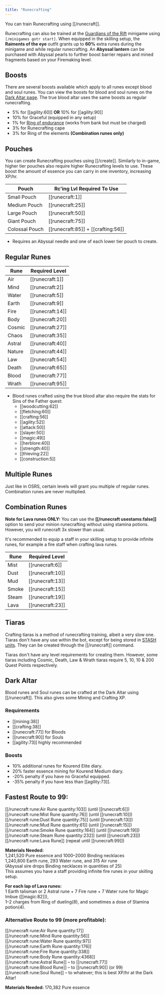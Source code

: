 ```yaml
---
title: "Runecrafting"
---
```


You can train Runecrafting using [[/runecraft]].

Runecrafting can also be trained at the [Guardians of the Rift](/osb/activities/guardians-of-the-rift) minigame using `[/minigames gotr start]`.
When equipped in the skilling setup, the **Raiments of the eye** outfit grants up to **60%** extra runes during the minigame and while regular runecrafting.
An **Abyssal lantern** can be purchased with Abyssal pearls to further boost barrier repairs and mined fragments based on your Firemaking level.

## Boosts

There are several boosts available which apply to all runes except blood and soul runes. You can view the boosts for blood and soul runes on the [Dark Altar page](https://wiki.oldschool.gg/skills/runecrafting/dark-altar). The true blood altar uses the same boosts as regular runecrafting.

- 5% for [[agility:60]] **OR** 10% for [[agility:90]]
- 10% for Graceful (equipped in any setup)
- 1% for [Ring of endurance](../agility/hallowed-sepulchre.md#ring-of-endurance) (works from bank but must be charged)
- 3% for Runecrafting cape
- 3% for Ring of the elements **(Combination runes only)**

## Pouches

You can create Runecrafting pouches using [[/create]]. Similarly to in-game, higher tier pouches also require higher Runecrafting levels to use. These boost the amount of essence you can carry in one inventory, increasing XP/hr.

| **Pouch**      | **Rc'ing Lvl Required To Use**        |
| -------------- | ------------------------------------- |
| Small Pouch    | [[runecraft:1]]                    |
| Medium Pouch   | [[runecraft:25]]                   |
| Large Pouch    | [[runecraft:50]]                   |
| Giant Pouch    | [[runecraft:75]]                   |
| Colossal Pouch | [[runecraft:85]] + [[crafting:56]] |

- Requires an Abyssal needle and one of each lower tier pouch to create.

## Regular Runes

| **Rune** | **Required Level**  |
| -------- | ------------------- |
| Air      | [[runecraft:1]]  |
| Mind     | [[runecraft:2]]  |
| Water    | [[runecraft:5]]  |
| Earth    | [[runecraft:9]]  |
| Fire     | [[runecraft:14]] |
| Body     | [[runecraft:20]] |
| Cosmic   | [[runecraft:27]] |
| Chaos    | [[runecraft:35]] |
| Astral   | [[runecraft:40]] |
| Nature   | [[runecraft:44]] |
| Law      | [[runecraft:54]] |
| Death    | [[runecraft:65]] |
| Blood    | [[runecraft:77]] |
| Wrath    | [[runecraft:95]] |

- Blood runes crafted using the true blood altar also require the stats for Sins of the Father quest:
  - [[woodcutting:62]]
  - [[fletching:60]]
  - [[crafting:56]]
  - [[agility:52]]
  - [[attack:50]]
  - [[slayer:50]]
  - [[magic:49]]
  - [[herblore:40]]
  - [[strength:40]]
  - [[thieving:22]]
  - [[construction:5]]

## Multiple Runes

Just like in OSRS, certain levels will grant you multiple of regular runes. Combination runes are never multiplied.

## Combination Runes

**Note for Lava runes ONLY:** You can use the **[[/runecraft usestams\:false]]** option to send your minion runecrafting without using stamina potions. However, you will runecraft 3x slower than usual.

It's recommended to equip a staff in your skilling setup to provide infinite runes, for example a fire staff when crafting lava runes.

| **Rune** | **Required Level**  |
| -------- | ------------------- |
| Mist     | [[runecraft:6]]  |
| Dust     | [[runecraft:10]] |
| Mud      | [[runecraft:13]] |
| Smoke    | [[runecraft:15]] |
| Steam    | [[runecraft:19]] |
| Lava     | [[runecraft:23]] |

## Tiaras

Crafting tiaras is a method of runecrafting training, albeit a very slow one. Tiaras don't have any use within the bot, except for being stored in [STASH units](../construction/stash-units.md). They can be created through the [[/runecraft]] command.

Tiaras don't have any level requirements for creating them. However, some tiaras including Cosmic, Death, Law & Wrath tiaras require 5, 10, 10 & 200 Quest Points respectively.

## Dark Altar

Blood runes and Soul runes can be crafted at the Dark Altar using [[/runecraft]]. This also gives some Mining and Crafting XP.

### Requirements

- [[mining:38]]
- [[crafting:38]]
- [[runecraft:77]] for Bloods
- [[runecraft:90]] for Souls
- [[agility:73]] highly recommended

### Boosts

- 10% additional runes for Kourend Elite diary.
- 20% faster essence mining for Kourend Medium diary.
- -20% penalty if you have no Graceful equipped.
- -35% penalty if you have less than [[agility:73]].

## Fastest Route to 99:

[[/runecraft rune\:Air Rune quantity\:103]] (until [[runecraft:6]])  
[[/runecraft rune\:Mist Rune quantity\:76]] (until [[runecraft:10]])  
[[/runecraft rune\:Dust Rune quantity\:75]] (until [[runecraft:13]])  
[[/runecraft rune\:Mud Rune quantity\:61]] (until [[runecraft:15]])  
[[/runecraft rune\:Smoke Rune quantity\:164]] (until [[runecraft:19]])  
[[/runecraft rune\:Steam Rune quantity\:232]] (until [[runecraft:23]])  
[[/runecraft rune\:Lava Rune]] (repeat until [[runecraft:99]])

**Materials Needed:**  
1,241,520 Pure essence and 1000–2000 Binding necklaces  
1,240,800 Earth rune, 293 Water rune, and 315 Air rune  
(Abyssal sire drops Binding necklaces in quantities of 25)  
This assumes you have a staff providing infinite fire runes in your skilling setup.

**For each lap of Lava runes:**  
1 Earth talisman or 2 Astral rune + 7 Fire rune + 7 Water rune for Magic Imbue ([[magic:82]]),  
1–2 charges from Ring of dueling(8), and sometimes a dose of Stamina potion(4).

### Alternative Route to 99 (more profitable):

[[/runecraft rune\:Air Rune quantity\:17]]  
[[/runecraft rune\:Mind Rune quantity\:56]]  
[[/runecraft rune\:Water Rune quantity\:97]]  
[[/runecraft rune\:Earth Rune quantity\:176]]  
[[/runecraft rune\:Fire Rune quantity\:338]]  
[[/runecraft rune\:Body Rune quantity\:4368]]  
[[/runecraft rune\:Astral Rune]] – to [[runecraft:77]]  
[[/runecraft rune\:Blood Rune]] – to [[runecraft:90]] (or 99)  
[[/runecraft rune\:Soul Rune]] – to whatever; this is best XP/hr at the Dark Altar!

**Materials Needed:** 170,382 Pure essence
